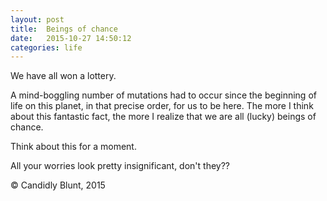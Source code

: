 ```yaml
---
layout: post
title:  Beings of chance
date:   2015-10-27 14:50:12
categories: life
---
```


We have all won a lottery.



A mind-boggling number of mutations had to occur since the beginning of life on this planet, in that precise order, for us to be here. The more I think about this fantastic fact, the more I realize that we are all (lucky) beings of chance.


Think about this for a moment. 


All your worries look pretty insignificant, don't they??  





&copy; Candidly Blunt, 2015